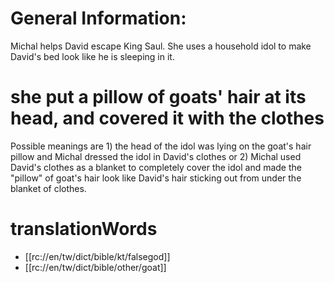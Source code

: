 # General Information:

Michal helps David escape King Saul. She uses a household idol to make David's bed look like he is sleeping in it.

# she put a pillow of goats' hair at its head, and covered it with the clothes

Possible meanings are 1) the head of the idol was lying on the goat's hair pillow and Michal dressed the idol in David's clothes or 2) Michal used David's clothes as a blanket to completely cover the idol and made the "pillow" of goat's hair look like David's hair sticking out from under the blanket of clothes.

# translationWords

* [[rc://en/tw/dict/bible/kt/falsegod]]
* [[rc://en/tw/dict/bible/other/goat]]